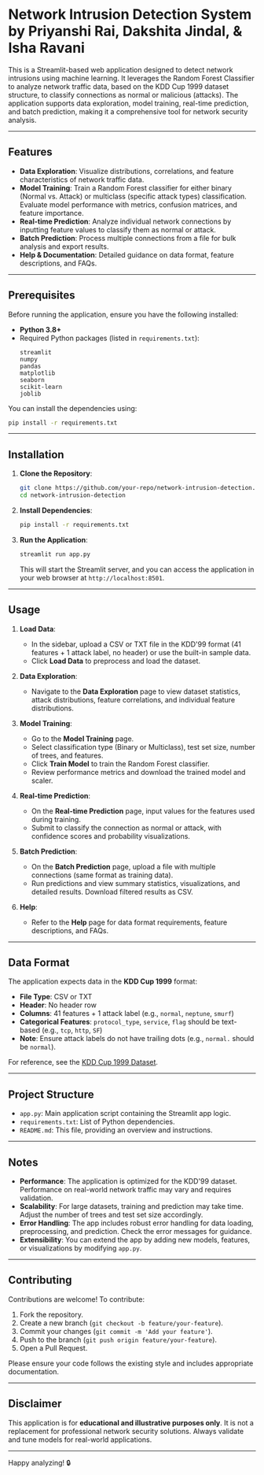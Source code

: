 # Network Intrusion Detection System by Priyanshi Rai, Dakshita Jindal, & Isha Ravani

This is a Streamlit-based web application designed to detect network intrusions using machine learning. It leverages the Random Forest Classifier to analyze network traffic data, based on the KDD Cup 1999 dataset structure, to classify connections as normal or malicious (attacks). The application supports data exploration, model training, real-time prediction, and batch prediction, making it a comprehensive tool for network security analysis.

---

## Features

- **Data Exploration**: Visualize distributions, correlations, and feature characteristics of network traffic data.
- **Model Training**: Train a Random Forest classifier for either binary (Normal vs. Attack) or multiclass (specific attack types) classification. Evaluate model performance with metrics, confusion matrices, and feature importance.
- **Real-time Prediction**: Analyze individual network connections by inputting feature values to classify them as normal or attack.
- **Batch Prediction**: Process multiple connections from a file for bulk analysis and export results.
- **Help & Documentation**: Detailed guidance on data format, feature descriptions, and FAQs.

---

## Prerequisites

Before running the application, ensure you have the following installed:

- **Python 3.8+**
- Required Python packages (listed in `requirements.txt`):
  ```
  streamlit
  numpy
  pandas
  matplotlib
  seaborn
  scikit-learn
  joblib
  ```

You can install the dependencies using:
```bash
pip install -r requirements.txt
```

---

## Installation

1. **Clone the Repository**:
   ```bash
   git clone https://github.com/your-repo/network-intrusion-detection.git
   cd network-intrusion-detection
   ```

2. **Install Dependencies**:
   ```bash
   pip install -r requirements.txt
   ```

3. **Run the Application**:
   ```bash
   streamlit run app.py
   ```

   This will start the Streamlit server, and you can access the application in your web browser at `http://localhost:8501`.

---

## Usage

1. **Load Data**:
   - In the sidebar, upload a CSV or TXT file in the KDD'99 format (41 features + 1 attack label, no header) or use the built-in sample data.
   - Click **Load Data** to preprocess and load the dataset.

2. **Data Exploration**:
   - Navigate to the **Data Exploration** page to view dataset statistics, attack distributions, feature correlations, and individual feature distributions.

3. **Model Training**:
   - Go to the **Model Training** page.
   - Select classification type (Binary or Multiclass), test set size, number of trees, and features.
   - Click **Train Model** to train the Random Forest classifier.
   - Review performance metrics and download the trained model and scaler.

4. **Real-time Prediction**:
   - On the **Real-time Prediction** page, input values for the features used during training.
   - Submit to classify the connection as normal or attack, with confidence scores and probability visualizations.

5. **Batch Prediction**:
   - On the **Batch Prediction** page, upload a file with multiple connections (same format as training data).
   - Run predictions and view summary statistics, visualizations, and detailed results. Download filtered results as CSV.

6. **Help**:
   - Refer to the **Help** page for data format requirements, feature descriptions, and FAQs.

---

## Data Format

The application expects data in the **KDD Cup 1999** format:
- **File Type**: CSV or TXT
- **Header**: No header row
- **Columns**: 41 features + 1 attack label (e.g., `normal`, `neptune`, `smurf`)
- **Categorical Features**: `protocol_type`, `service`, `flag` should be text-based (e.g., `tcp`, `http`, `SF`)
- **Note**: Ensure attack labels do not have trailing dots (e.g., `normal.` should be `normal`).

For reference, see the [KDD Cup 1999 Dataset](http://kdd.ics.uci.edu/databases/kddcup99/kddcup99.html).

---

## Project Structure

- `app.py`: Main application script containing the Streamlit app logic.
- `requirements.txt`: List of Python dependencies.
- `README.md`: This file, providing an overview and instructions.

---

## Notes

- **Performance**: The application is optimized for the KDD'99 dataset. Performance on real-world network traffic may vary and requires validation.
- **Scalability**: For large datasets, training and prediction may take time. Adjust the number of trees and test set size accordingly.
- **Error Handling**: The app includes robust error handling for data loading, preprocessing, and prediction. Check the error messages for guidance.
- **Extensibility**: You can extend the app by adding new models, features, or visualizations by modifying `app.py`.

---

## Contributing

Contributions are welcome! To contribute:

1. Fork the repository.
2. Create a new branch (`git checkout -b feature/your-feature`).
3. Commit your changes (`git commit -m 'Add your feature'`).
4. Push to the branch (`git push origin feature/your-feature`).
5. Open a Pull Request.

Please ensure your code follows the existing style and includes appropriate documentation.

---

## Disclaimer

This application is for **educational and illustrative purposes only**. It is not a replacement for professional network security solutions. Always validate and tune models for real-world applications.

---
Happy analyzing! 🔒
